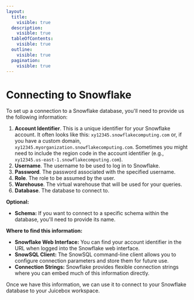 ```yaml
---
layout:
  title:
    visible: true
  description:
    visible: true
  tableOfContents:
    visible: true
  outline:
    visible: true
  pagination:
    visible: true
---
```


# Connecting to Snowflake

To set up a connection to a Snowflake database, you'll need to provide us the following information:

1. **Account Identifier**. This is a unique identifier for your Snowflake account. It often looks like this: `xy12345.snowflakecomputing.com` or, if you have a custom domain, `xy12345.myorganization.snowflakecomputing.com`. Sometimes you might need to include the region code in the account identifier (e.g., `xy12345.us-east-1.snowflakecomputing.com`).
2. **Username**. The username to be used to log in to Snowflake.
3. **Password**. The password associated with the specified username.
4. **Role**. The role to be assumed by the user.&#x20;
5. **Warehouse**. The virtual warehouse that will be used for your queries.
6. **Database**. The database to connect to.&#x20;

**Optional:**&#x20;

* **Schema:** If you want to connect to a specific schema within the database, you'll need to provide its name.

**Where to find this information:**

* **Snowflake Web Interface:** You can find your account identifier in the URL when logged into the Snowflake web interface.
* **SnowSQL Client:** The SnowSQL command-line client allows you to configure connection parameters and store them for future use.
* **Connection Strings:** Snowflake provides flexible connection strings where you can embed much of this information directly.

Once we have this information, we can use it to connect to your Snowflake database to your Juicebox workspace.
